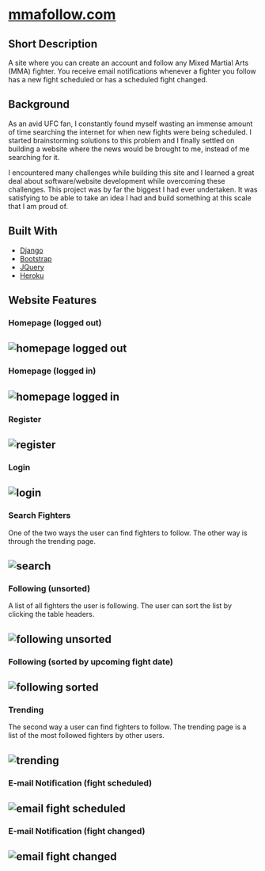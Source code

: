 # [mmafollow.com](https://www.mmafollow.com)

## Short Description

A site where you can create an account and follow any Mixed Martial Arts (MMA) fighter. You receive email notifications whenever a fighter you follow has a new fight scheduled or has a scheduled fight changed.

## Background

As an avid UFC fan, I constantly found myself wasting an immense amount of time searching the internet for when new fights were being scheduled. I started brainstorming solutions to this problem and I finally settled on building a website where the news would be brought to me, instead of me searching for it.

I encountered many challenges while building this site and I learned a great deal about software/website development while overcoming these challenges. This project was by far the biggest I had ever undertaken. It was satisfying to be able to take an idea I had and build something at this scale that I am proud of.

## Built With

* [Django](https://www.djangoproject.com/)
* [Bootstrap](https://getbootstrap.com/)
* [JQuery](https://jquery.com/)
* [Heroku](https://www.heroku.com)

## Website Features

### Homepage (logged out)

![homepage logged out](https://user-images.githubusercontent.com/67564744/167144231-a5e89579-bcac-47b7-aa42-4ae0175974f0.png)
---
### Homepage (logged in)

![homepage logged in](https://user-images.githubusercontent.com/67564744/167144447-09ae8462-cd25-44da-8967-e849176c9f60.png)
---
### Register

![register](https://user-images.githubusercontent.com/67564744/167144509-50790b84-274f-474b-b10e-9a2e9442a0b7.png)
---
### Login

![login](https://user-images.githubusercontent.com/67564744/167144590-ca14a947-1d2c-413b-8c02-5dbb8bebfe6e.png)
---
### Search Fighters
One of the two ways the user can find fighters to follow. The other way is through the trending page.

![search](https://user-images.githubusercontent.com/67564744/167144808-6729c482-434e-4bd2-9e09-ce97aaaeedd1.png)
---
### Following (unsorted)
A list of all fighters the user is following. The user can sort the list by clicking the table headers.

![following unsorted](https://user-images.githubusercontent.com/67564744/167144900-478d813e-b565-413a-abde-d46b22cc2fa4.png)
---
### Following (sorted by upcoming fight date)

![following sorted](https://user-images.githubusercontent.com/67564744/167144967-55dc1e7b-1360-4824-b3ae-cc9176786b1e.png)
---
### Trending
The second way a user can find fighters to follow. The trending page is a list of the most followed fighters by other users.

![trending](https://user-images.githubusercontent.com/67564744/167145006-c5451319-d9eb-4ef1-8ae3-e17733290d7b.png)
---
### E-mail Notification (fight scheduled)

![email fight scheduled](https://user-images.githubusercontent.com/67564744/167158700-122b3a5f-5369-4fd7-8322-bdab641fc107.png)
---
### E-mail Notification (fight changed)

![email fight changed](https://user-images.githubusercontent.com/67564744/167158881-11df9d47-90a6-46e0-bf0b-849b85e07b6a.png)
---
